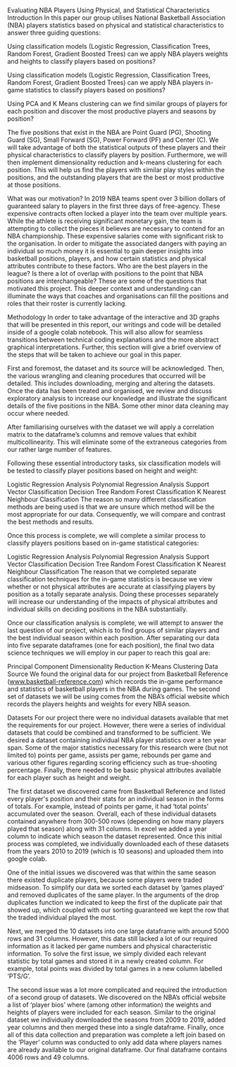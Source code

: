 Evaluating NBA Players Using Physical, and Statistical Characteristics
Introduction
In this paper our group utilises National Basketball Association (NBA) players statistics based on physical and statistical characteristics to answer three guiding questions:

Using classification models (Logistic Regression, Classification Trees, Random Forest, Gradient Boosted Trees) can we apply NBA players weights and heights to classify players based on positions?

Using classification models (Logistic Regression, Classification Trees, Random Forest, Gradient Boosted Trees) can we apply NBA players in-game statistics to classify players based on positions?

Using PCA and K Means clustering can we find similar groups of players for each position and discover the most productive players and seasons by position?

The five positions that exist in the NBA are Point Guard (PG), Shooting Guard (SG), Small Forward (SG), Power Forward (PF) and Center (C). We will take advantage of both the statistical outputs of these players and their physical characteristics to classify players by position. Furthermore, we will then implement dimensionality reduction and k-means clustering for each position. This will help us find the players with similar play styles within the positions, and the outstanding players that are the best or most productive at those positions.

What was our motivation?
In 2019 NBA teams spent over 3 billion dollars of guaranteed salary to players in the first three days of free-agency. These expensive contracts often locked a player into the team over multiple years. While the athlete is receiving significant monetary gain, the team is attempting to collect the pieces it believes are necessary to contend for an NBA championship. These expensive salaries come with significant risk to the organisation. In order to mitigate the associated dangers with paying an individual so much money it is essential to gain deeper insights into basketball positions, players, and how certain statistics and physical attributes contribute to these factors. Who are the best players in the league? Is there a lot of overlap with positions to the point that NBA positions are interchangeable? These are some of the questions that motivated this project. This deeper context and understanding can illuminate the ways that coaches and organisations can fill the positions and roles that their roster is currently lacking.

Methodology
In order to take advantage of the interactive and 3D graphs that will be presented in this report, our writings and code will be detailed inside of a google colab notebook. This will also allow for seamless transitions between technical coding explanations and the more abstract graphical interpretations. Further, this section will give a brief overview of the steps that will be taken to achieve our goal in this paper.

First and foremost, the dataset and its source will be acknowledged. Then, the various wrangling and cleaning procedures that occurred will be detailed. This includes downloading, merging and altering the datasets. Once the data has been treated and organised, we review and discuss exploratory analysis to increase our knowledge and illustrate the significant details of the five positions in the NBA. Some other minor data cleaning may occur where needed.

After familiarising ourselves with the dataset we will apply a correlation matrix to the dataframe’s columns and remove values that exhibit multicollinearity. This will eliminate some of the extraneous categories from our rather large number of features.

Following these essential introductory tasks, six classification models will be tested to classify player positions based on height and weight:

Logistic Regression Analysis
Polynomial Regression Analysis
Support Vector Classification
Decision Tree
Random Forest Classification
K Nearest Neighbour Classification
The reason so many different classification methods are being used is that we are unsure which method will be the most appropriate for our data. Consequently, we will compare and contrast the best methods and results.

Once this process is complete, we will complete a similar process to classify players positions based on in-game statistical categories:

Logistic Regression Analysis
Polynomial Regression Analysis
Support Vector Classification
Decision Tree
Random Forest Classification
K Nearest Neighbour Classification
The reason that we completed separate classification techniques for the in-game statistics is because we view whether or not physical attributes are accurate at classifying players by position as a totally separate analysis. Doing these processes separately will increase our understanding of the impacts of physical attributes and individual skills on deciding positions in the NBA substantially.

Once our classification analysis is complete, we will attempt to answer the last question of our project, which is to find groups of similar players and the best individual season within each position. After separating our data into five separate dataframes (one for each position), the final two data science techniques we will employ in our paper to reach this goal are:

Principal Component Dimensionality Reduction
K-Means Clustering
Data Source
We found the original data for our project from Basketball Reference (www.basketball-reference.com) which records the in-game performance and statistics of basketball players in the NBA during games. The second set of datasets we will be using comes from the NBA’s official website which records the players heights and weights for every NBA season.

Datasets
For our project there were no individual datasets available that met the requirements for our project. However, there were a series of individual datasets that could be combined and transformed to be sufficient. We desired a dataset containing individual NBA player statistics over a ten year span. Some of the major statistics necessary for this research were (but not limited to) points per game, assists per game, rebounds per game and various other figures regarding scoring efficiency such as true-shooting percentage. Finally, there needed to be basic physical attributes available for each player such as height and weight.

The first dataset we discovered came from Basketball Reference and listed every player's position and their stats for an individual season in the forms of totals. For example, instead of points per game, it had ‘total points’ accumulated over the season. Overall, each of these individual datasets contained anywhere from 300-500 rows (depending on how many players played that season) along with 31 columns. In excel we added a year column to indicate which season the dataset represented. Once this initial process was completed, we individually downloaded each of these datasets from the years 2010 to 2019 (which is 10 seasons) and uploaded them into google colab.

One of the initial issues we discovered was that within the same season there existed duplicate players, because some players were traded midseason. To simplify our data we sorted each dataset by ‘games played’ and removed duplicates of the same player. In the arguments of the drop duplicates function we indicated to keep the first of the duplicate pair that showed up, which coupled with our sorting guaranteed we kept the row that the traded individual played the most.

Next, we merged the 10 datasets into one large dataframe with around 5000 rows and 31 columns. However, this data still lacked a lot of our required information as it lacked per game numbers and physical characteristic information. To solve the first issue, we simply divided each relevant statistic by total games and stored it in a newly created column. For example, total points was divided by total games in a new column labelled ‘PTS/G’.

The second issue was a lot more complicated and required the introduction of a second group of datasets. We discovered on the NBA’s official website a list of ‘player bios’ where (among other information) the weights and heights of players were included for each season. Similar to the original dataset we individually downloaded the seasons from 2009 to 2019, added year columns and then merged these into a single dataframe. Finally, once all of this data collection and preparation was complete a left join based on the ‘Player’ column was conducted to only add data where players names are already available to our original dataframe. Our final dataframe contains 4006 rows and 49 columns.
